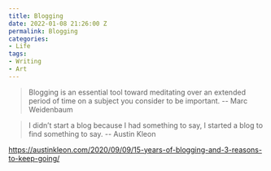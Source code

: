 ```yaml
---
title: Blogging
date: 2022-01-08 21:26:00 Z
permalink: Blogging
categories:
- Life
tags:
- Writing
- Art
---
```


> Blogging is an essential tool toward meditating over an extended period of time on a subject you consider to be important.
-- Marc Weidenbaum

> I didn’t start a blog because I had something to say, I started a blog to find something to say.
-- Austin Kleon

https://austinkleon.com/2020/09/09/15-years-of-blogging-and-3-reasons-to-keep-going/
